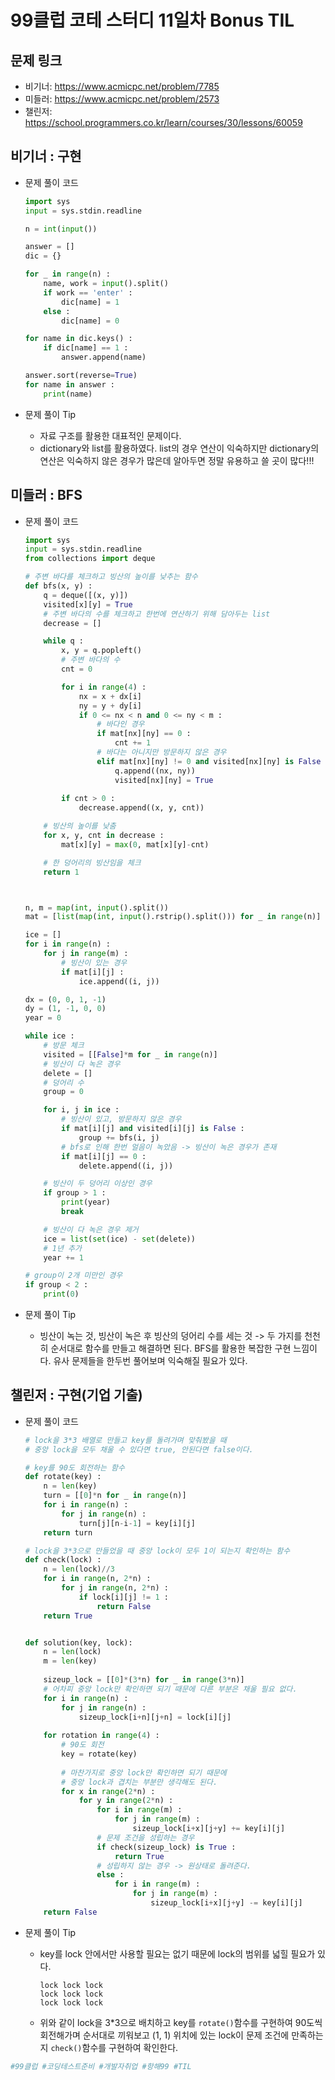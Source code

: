 # 99클럽 코테 스터디 11일차 Bonus TIL

## 문제 링크
* 비기너: https://www.acmicpc.net/problem/7785
* 미들러: https://www.acmicpc.net/problem/2573
* 챌린저: https://school.programmers.co.kr/learn/courses/30/lessons/60059


## 비기너 : 구현

* 문제 풀이 코드

    ```python
    import sys
    input = sys.stdin.readline

    n = int(input())

    answer = []
    dic = {}

    for _ in range(n) :
        name, work = input().split()
        if work == 'enter' :
            dic[name] = 1
        else :
            dic[name] = 0

    for name in dic.keys() :
        if dic[name] == 1 :
            answer.append(name)

    answer.sort(reverse=True)
    for name in answer :
        print(name)
    ```

* 문제 풀이 Tip
    * 자료 구조를 활용한 대표적인 문제이다.
    * dictionary와 list를 활용하였다. list의 경우 연산이 익숙하지만 dictionary의 연산은 익숙하지 않은 경우가 많은데 알아두면 정말 유용하고 쓸 곳이 많다!!!



## 미들러 : BFS

* 문제 풀이 코드

    ```python
    import sys
    input = sys.stdin.readline
    from collections import deque

    # 주변 바다를 체크하고 빙산의 높이를 낮추는 함수
    def bfs(x, y) :
        q = deque([(x, y)])
        visited[x][y] = True
        # 주변 바다의 수를 체크하고 한번에 연산하기 위해 담아두는 list
        decrease = []

        while q :
            x, y = q.popleft()
            # 주변 바다의 수
            cnt = 0

            for i in range(4) :
                nx = x + dx[i]
                ny = y + dy[i]
                if 0 <= nx < n and 0 <= ny < m :
                    # 바다인 경우
                    if mat[nx][ny] == 0 :
                        cnt += 1
                    # 바다는 아니지만 방문하지 않은 경우
                    elif mat[nx][ny] != 0 and visited[nx][ny] is False :
                        q.append((nx, ny))
                        visited[nx][ny] = True
                
            if cnt > 0 :
                decrease.append((x, y, cnt))

        # 빙산의 높이를 낮춤
        for x, y, cnt in decrease :
            mat[x][y] = max(0, mat[x][y]-cnt)

        # 한 덩어리의 빙산임을 체크
        return 1



    n, m = map(int, input().split())
    mat = [list(map(int, input().rstrip().split())) for _ in range(n)]

    ice = []
    for i in range(n) :
        for j in range(m) :
            # 빙산이 있는 경우
            if mat[i][j] :
                ice.append((i, j))

    dx = (0, 0, 1, -1)
    dy = (1, -1, 0, 0)
    year = 0

    while ice :
        # 방문 체크
        visited = [[False]*m for _ in range(n)]
        # 빙산이 다 녹은 경우
        delete = []
        # 덩어리 수
        group = 0

        for i, j in ice :
            # 빙산이 있고, 방문하지 않은 경우
            if mat[i][j] and visited[i][j] is False :
                group += bfs(i, j)
            # bfs로 인해 한번 얼음이 녹았음 -> 빙산이 녹은 경우가 존재
            if mat[i][j] == 0 :
                delete.append((i, j))

        # 빙산이 두 덩어리 이상인 경우
        if group > 1 :
            print(year)
            break

        # 빙산이 다 녹은 경우 제거
        ice = list(set(ice) - set(delete))
        # 1년 추가
        year += 1

    # group이 2개 미만인 경우
    if group < 2 :
        print(0)
    ```

* 문제 풀이 Tip
    * 빙산이 녹는 것, 빙산이 녹은 후 빙산의 덩어리 수를 세는 것 -> 두 가지를 천천히 순서대로 함수를 만들고 해결하면 된다. BFS를 활용한 복잡한 구현 느낌이다. 유사 문제들을 한두번 풀어보며 익숙해질 필요가 있다.



## 챌린저 : 구현(기업 기출)

* 문제 풀이 코드

    ```python
    # lock을 3*3 배열로 만들고 key를 돌려가며 맞춰봤을 때
    # 중앙 lock을 모두 채울 수 있다면 true, 안된다면 false이다.

    # key를 90도 회전하는 함수
    def rotate(key) :
        n = len(key)
        turn = [[0]*n for _ in range(n)]
        for i in range(n) :
            for j in range(n) :
                turn[j][n-i-1] = key[i][j]
        return turn

    # lock을 3*3으로 만들었을 때 중앙 lock이 모두 1이 되는지 확인하는 함수
    def check(lock) :
        n = len(lock)//3
        for i in range(n, 2*n) :
            for j in range(n, 2*n) :
                if lock[i][j] != 1 :
                    return False
        return True


    def solution(key, lock):
        n = len(lock)
        m = len(key)
        
        sizeup_lock = [[0]*(3*n) for _ in range(3*n)]
        # 어차피 중앙 lock만 확인하면 되기 때문에 다른 부분은 채울 필요 없다.
        for i in range(n) :
            for j in range(n) :
                sizeup_lock[i+n][j+n] = lock[i][j]
                
        for rotation in range(4) :
            # 90도 회전
            key = rotate(key)
            
            # 마찬가지로 중앙 lock만 확인하면 되기 때문에
            # 중앙 lock과 겹치는 부분만 생각해도 된다.
            for x in range(2*n) :
                for y in range(2*n) :
                    for i in range(m) :
                        for j in range(m) :
                            sizeup_lock[i+x][j+y] += key[i][j]
                    # 문제 조건을 성립하는 경우
                    if check(sizeup_lock) is True :
                        return True
                    # 성립하지 않는 경우 -> 원상태로 돌려준다.
                    else :
                        for i in range(m) :
                            for j in range(m) :
                                sizeup_lock[i+x][j+y] -= key[i][j]
        return False
    ```

* 문제 풀이 Tip
    * key를 lock 안에서만 사용할 필요는 없기 때문에 lock의 범위를 넓힐 필요가 있다.
        ```
        lock lock lock
        lock lock lock
        lock lock lock
        ```
    * 위와 같이 lock을 3*3으로 배치하고 key를 `rotate()`함수를 구현하여 90도씩 회전해가며 순서대로 끼워보고 (1, 1) 위치에 있는 lock이 문제 조건에 만족하는지 `check()`함수를 구현하여 확인한다.



```python
#99클럽 #코딩테스트준비 #개발자취업 #항해99 #TIL
```